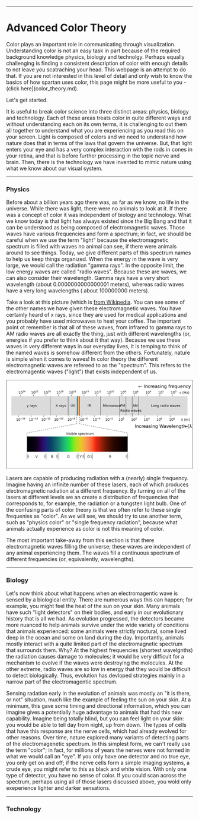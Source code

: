 
____
# Advanced Color Theory

Color plays an important role in communicating through visualization. Understanding color is not an easy task in part because of the required background knowledge physics, biologiy and technolgy. Perhaps equally challenging is finding a consistent description of color with enough details to not leave you scatraching your head. This webpage is an attempt to do that. If you are not interested in this level of detail and only wish to know the basics of how spartan uses color, this page might be more useful to you - (click here](color_theory.md).

Let's get started.

It is useful to break color science into three distinct areas: physics, biology and technology. Each of these areas treats color in quite different ways and without understanding each on its own terms, it is challenging to out them all together to understand what you are experiencing as you read this on your screen. Light is composed of colors and we need to understand how nature does that in terms of the laws that govern the universe. But, that light enters your eye and has a very complex interaction with the rods in cones in your retina, and that is before further processing in the topic nerve and brain. Then, there is the technology we have invented to mimic nature using what we know about our visual system. 

____
### Physics

Before about a billion years ago there was, as far as we know, no life in the universe. While there was light, there were no animals to look at it. If there was a concept of color it was independent of biology and technology. What we know today is that light has always existed since the Big Bang and that it can be understood as being composed of electromagnetic waves. Those waves have various frequencies and form a spectrum; in fact, we should be careful when we use the term "light" because the electromagnetic spectrum is filled with waves no animal can see, if there were animals around to see things. Today, we give different parts of this spectrum names to help us keep things organized. When the energy in the wave is very large, we would call the radiation "gamma rays". In the opposite limit, the low energy waves are called "radio waves". Because these are waves, we can also consider their wavelength. Gamma rays have a very short wavelength (about 0.0000000000000001 meters), whereas radio waves have a very long wavelengths ( about 100000000 meters). 

Take a look at this picture (which is [from Wikipedia](https://commons.wikimedia.org/w/index.php?curid=2521356). You can see some of the other names we have given these electromagnetic waves. You have certainly heard of x rays, since they are used for medical applications and you probably have used microwaves to heat your coffee. The important point ot remember is that all of these waves, from infrared to gamma rays to AM radio waves are all exactly the thing, just with different wavelengths (or, energies if you prefer to think about it that way). Because we use these waves in very different ways in our everyday lives, it is temping to think of the named waves is somehow different from the others. Fortunately, nature is simple when it comes to waves! In color theory the different electromagnetic waves are refereed to as the "spectrum". This refers to the electromagentic waves ("light") that exists independent of us. 

![EM](EM_spectrum.png)

Lasers are capable of producing radiation with a (nearly) single frequency. Imagine having an infinite number of these lasers, each of which produces electromagnetic radiation at a different frequency. By turning on all of the lasers at different levels we an create a distribution of frequencies that corresponds to, for example, the radiation or a tungsten light bulb. One of the confusing parts of color theory is that we often refer to these single frequenies as "color". As we will see, we should try to use another term, such as "physics color" or "single frequency radiation", because what animals actually experience as color is not this meaning of color. 

The most important take-away from this section is that there electromagnetic waves filling the universe; these waves are independent of any animal experiencing them. The waves fill a continuous spectrum of different frequencies (or, equivalently, wavelengths). 

_____
### Biology

Let's now think about what happens when an electromagentic wave is sensed by a biological entity. There are numerous ways this can happen; for example, you might feel the heat of the sun on your skin. Many animals have such "light detectors" on their bodies, and early in our evolutionary history that is all we had. As evolution progressed, the detectors became more nuanced to help animals survive under the wide variety of conditions that animals experienced: some animals were strictly noctural, some lived deep in the ocean and some on land during the day. Importantly, animals mostly interact with a quite limited part of the electromagnetic spectrum that surrounds them. Why? At the highest frequencies (shortest wavelgnths) the radiation causes damage to molecules; it would be very difficult for a mechanism to evolve if the waves were destroying the molecules. At the other extreme, radio waves are so low in energy that they would be difficult to detect biologically. Thus, evolution has devloped strategies mainly in a narrow part of the electromagentic spectrum. 

Sensing radation early in the evolution of animals was mostly an "it is there, or not" situation, much like the example of feeling the sun on your skin. At a minimum, this gave some timing and directional information, which you can imagine gives a potentially huge advantage to animals that had this new capability. Imagine being totally blind, but you can feel light on your skin: you would be able to tell day from night, up from down. The types of cells that have this response are the nerve cells, which had already evolved for other reasons.  Over time, nature explored many variants of detecting parts of the electromagenetic spectrum. In this simplest form, we can't really use the term "color"; in fact, for millions of years the nerves were not formed in what we would call an "eye". If you only have one detector and no true eye, you only get on and off; if the nerve cells form a simple imaging systems, a crude eye, you might refer to this as black and white vision. With only one type of detector, you have no sense of color. If you could scan across the spectrum, perhaps using all of those lasers discussed above, you wold only exeperience lighter and darker sensations. 



____
### Technology
